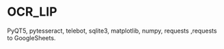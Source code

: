 # OCR_LIP
PyQT5, pytesseract, telebot, sqlite3, matplotlib, numpy, requests ,requests to GoogleSheets.
